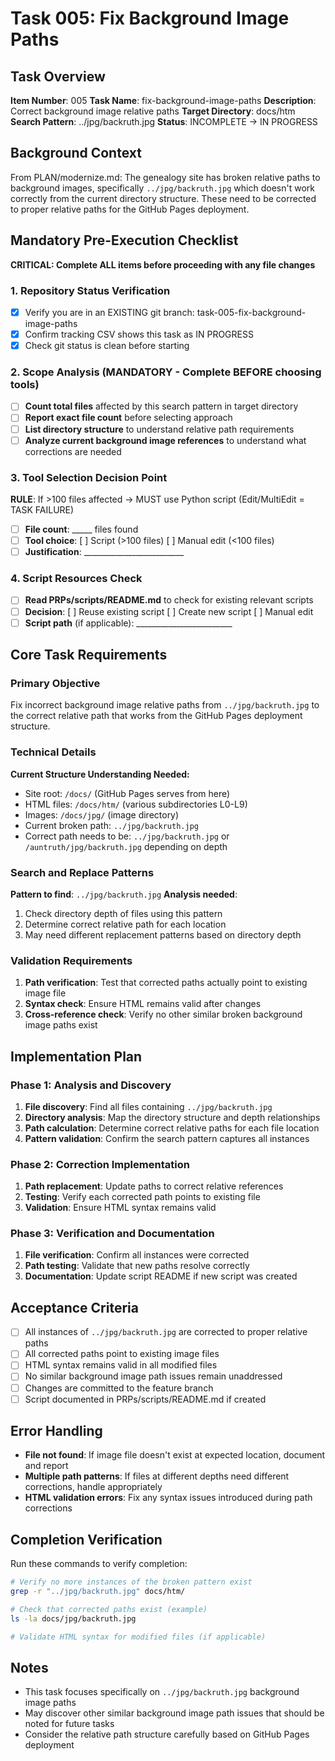 # Task 005: Fix Background Image Paths

## Task Overview
**Item Number**: 005
**Task Name**: fix-background-image-paths
**Description**: Correct background image relative paths
**Target Directory**: docs/htm
**Search Pattern**: ../jpg/backruth.jpg
**Status**: INCOMPLETE → IN PROGRESS

## Background Context
From PLAN/modernize.md: The genealogy site has broken relative paths to background images, specifically `../jpg/backruth.jpg` which doesn't work correctly from the current directory structure. These need to be corrected to proper relative paths for the GitHub Pages deployment.

## Mandatory Pre-Execution Checklist
**CRITICAL: Complete ALL items before proceeding with any file changes**

### 1. Repository Status Verification
- [x] Verify you are in an EXISTING git branch: task-005-fix-background-image-paths
- [x] Confirm tracking CSV shows this task as IN PROGRESS
- [x] Check git status is clean before starting

### 2. Scope Analysis (MANDATORY - Complete BEFORE choosing tools)
- [ ] **Count total files** affected by this search pattern in target directory
- [ ] **Report exact file count** before selecting approach
- [ ] **List directory structure** to understand relative path requirements
- [ ] **Analyze current background image references** to understand what corrections are needed

### 3. Tool Selection Decision Point
**RULE**: If >100 files affected → MUST use Python script (Edit/MultiEdit = TASK FAILURE)
- [ ] **File count**: _____ files found
- [ ] **Tool choice**: [ ] Script (>100 files) [ ] Manual edit (<100 files)
- [ ] **Justification**: _________________________

### 4. Script Resources Check
- [ ] **Read PRPs/scripts/README.md** to check for existing relevant scripts
- [ ] **Decision**: [ ] Reuse existing script [ ] Create new script [ ] Manual edit
- [ ] **Script path** (if applicable): ________________________

## Core Task Requirements

### Primary Objective
Fix incorrect background image relative paths from `../jpg/backruth.jpg` to the correct relative path that works from the GitHub Pages deployment structure.

### Technical Details
**Current Structure Understanding Needed:**
- Site root: `/docs/` (GitHub Pages serves from here)
- HTML files: `/docs/htm/` (various subdirectories L0-L9)
- Images: `/docs/jpg/` (image directory)
- Current broken path: `../jpg/backruth.jpg`
- Correct path needs to be: `../jpg/backruth.jpg` or `/auntruth/jpg/backruth.jpg` depending on depth

### Search and Replace Patterns
**Pattern to find**: `../jpg/backruth.jpg`
**Analysis needed**:
1. Check directory depth of files using this pattern
2. Determine correct relative path for each location
3. May need different replacement patterns based on directory depth

### Validation Requirements
1. **Path verification**: Test that corrected paths actually point to existing image file
2. **Syntax check**: Ensure HTML remains valid after changes
3. **Cross-reference check**: Verify no other similar broken background image paths exist

## Implementation Plan

### Phase 1: Analysis and Discovery
1. **File discovery**: Find all files containing `../jpg/backruth.jpg`
2. **Directory analysis**: Map the directory structure and depth relationships
3. **Path calculation**: Determine correct relative paths for each file location
4. **Pattern validation**: Confirm the search pattern captures all instances

### Phase 2: Correction Implementation
1. **Path replacement**: Update paths to correct relative references
2. **Testing**: Verify each corrected path points to existing file
3. **Validation**: Ensure HTML syntax remains valid

### Phase 3: Verification and Documentation
1. **File verification**: Confirm all instances were corrected
2. **Path testing**: Validate that new paths resolve correctly
3. **Documentation**: Update script README if new script was created

## Acceptance Criteria
- [ ] All instances of `../jpg/backruth.jpg` are corrected to proper relative paths
- [ ] All corrected paths point to existing image files
- [ ] HTML syntax remains valid in all modified files
- [ ] No similar background image path issues remain unaddressed
- [ ] Changes are committed to the feature branch
- [ ] Script documented in PRPs/scripts/README.md if created

## Error Handling
- **File not found**: If image file doesn't exist at expected location, document and report
- **Multiple path patterns**: If files at different depths need different corrections, handle appropriately
- **HTML validation errors**: Fix any syntax issues introduced during path corrections

## Completion Verification
Run these commands to verify completion:
```bash
# Verify no more instances of the broken pattern exist
grep -r "../jpg/backruth.jpg" docs/htm/

# Check that corrected paths exist (example)
ls -la docs/jpg/backruth.jpg

# Validate HTML syntax for modified files (if applicable)
```

## Notes
- This task focuses specifically on `../jpg/backruth.jpg` background image paths
- May discover other similar background image path issues that should be noted for future tasks
- Consider the relative path structure carefully based on GitHub Pages deployment